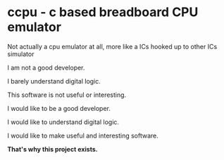 # ccpu - c based breadboard CPU emulator

Not actually a cpu emulator at all, more like a ICs hooked up to other ICs simulator

I am not a good developer.

I barely understand digital logic.

This software is not useful or interesting.

I would like to be a good developer.

I would like to understand digital logic.

I would like to make useful and interesting software.

**That's why this project exists.**
